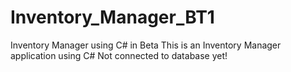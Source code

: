 # Inventory_Manager_BT1
Inventory Manager using C# in Beta
This is an Inventory Manager application using C#
Not connected to database yet!
